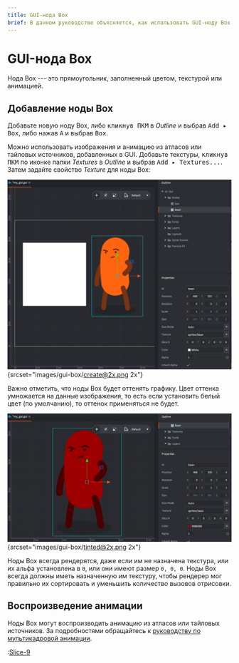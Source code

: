 ```yaml
---
title: GUI-нода Box
brief: В данном руководстве объясняется, как использовать GUI-ноду Box.
---
```


# GUI-нода Box

Нода Box --- это прямоугольник, заполненный цветом, текстурой или анимацией.

## Добавление ноды Box

Добавьте новую ноду Box, либо <kbd>кликнув ПКМ</kbd> в *Outline* и выбрав <kbd>Add ▸ Box</kbd>, либо нажав <kbd>A</kbd> и выбрав <kbd>Box</kbd>.

Можно использовать изображения и анимацию из атласов или тайловых источников, добавленных в GUI. Добавьте текстуры, <kbd>кликнув ПКМ</kbd> по иконке папки *Textures* в *Outline* и выбрав <kbd>Add ▸ Textures...</kbd>. Затем задайте свойство *Texture* для ноды Box:

![Textures](images/gui-box/create.png){srcset="images/gui-box/create@2x.png 2x"}

Важно отметить, что ноды Box будет оттенять графику. Цвет оттенка умножается на данные изображения, то есть если установить белый цвет (по умолчанию), то оттенок применяться не будет.

![Tinted texture](images/gui-box/tinted.png){srcset="images/gui-box/tinted@2x.png 2x"}

Ноды Box всегда рендерятся, даже если им не назначена текстура, или их альфа установлена в `0`, или они имеют размер `0, 0, 0`. Ноды Box всегда должны иметь назначенную им текстуру, чтобы рендерер мог правильно их сортировать и уменьшить количество вызовов отрисовки.

## Воспроизведение анимации

Ноды Box могут воспроизводить анимацию из атласов или тайловых источников. За подробностями обращайтесь к [руководству по мультикадровой анимации](/manuals/flipbook-animation).

:[Slice-9](../shared/slice-9-texturing.md)
